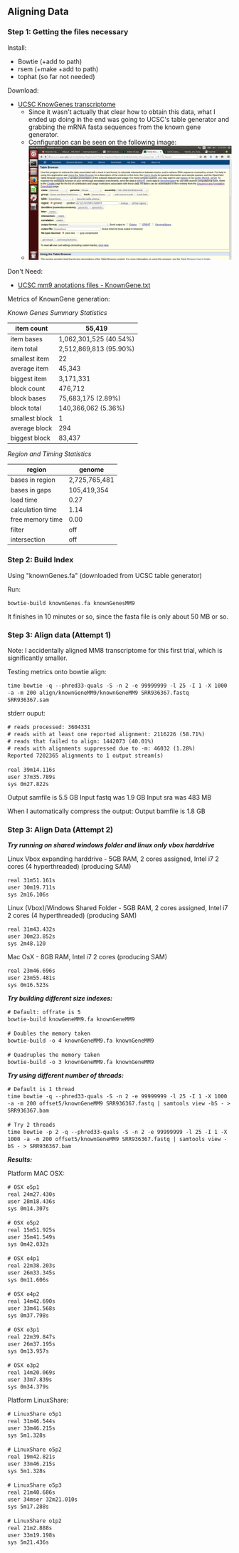 Aligning Data
-------------

### Step 1: Getting the files necessary ###

Install:
* Bowtie (+add to path)
* rsem (+make +add to path)
* tophat (so far not needed)

Download:

* [UCSC KnowGenes transcriptome](http://genome.ucsc.edu/cgi-bin/hgTables)
    * Since it wasn't actually that clear how to obtain this data, what I
    ended up doing in the end was going to UCSC's table generator and
    grabbing the mRNA fasta sequences from the known gene generator.
    * Configuration can be seen on the following image:
    * ![KnownGenesConfig](https://github.com/zxqwerxz/bionet/blob/master/info/knownGenesConfig.png)

Don't Need:
* [UCSC mm9 anotations files - KnownGene.txt](http://hgdownload.cse.ucsc.edu/goldenPath/mm9/database/)

Metrics of KnownGene generation:

*Known Genes Summary Statistics*

| item count     | 55,419                 |
|----------------|------------------------|
| item bases     | 1,062,301,525 (40.54%) |
| item total     | 2,512,869,813 (95.90%) |
| smallest item  | 22                     |
| average item   | 45,343                 |
| biggest item   | 3,171,331              |
| block count    | 476,712                |
| block bases    | 75,683,175 (2.89%)     |
| block total    | 140,366,062 (5.36%)    |
| smallest block | 1                      |
| average block  | 294                    |
| biggest block  | 83,437                 |

*Region and Timing Statistics*

| region           | genome        |
|------------------|---------------|
| bases in region  | 2,725,765,481 |
| bases in gaps    | 105,419,354   |
| load time        | 0.27          |
| calculation time | 1.14          |
| free memory time | 0.00          |
| filter           | off           |
| intersection     | off           |


### Step 2: Build Index ###

Using "knownGenes.fa" (downloaded from UCSC table generator)

Run:

    bowtie-build knownGenes.fa knownGenesMM9

It finishes in 10 minutes or so, since the fasta file is only about
50 MB or so.

### Step 3: Align data (Attempt 1) ###

Note: I accidentally aligned MM8 transcriptome for this first trial, which is significantly smaller.

Testing metrics onto bowtie align:

    time bowtie -q --phred33-quals -S -n 2 -e 99999999 -l 25 -I 1 -X 1000 -a -m 200 align/knownGeneMM9/knownGeneMM9 SRR936367.fastq SRR936367.sam

stderr ouput:

    # reads processed: 3604331
    # reads with at least one reported alignment: 2116226 (58.71%)
    # reads that failed to align: 1442073 (40.01%)
    # reads with alignments suppressed due to -m: 46032 (1.28%)
    Reported 7202365 alignments to 1 output stream(s)

    real 39m14.116s
    user 37m35.789s
    sys 0m27.822s

Output samfile is 5.5 GB
Input fastq was 1.9 GB
Input sra was 483 MB

When I automatically compress the output:
Output bamfile is 1.8 GB

### Step 3: Align Data (Attempt 2) ###

***Try running on shared windows folder and linux only vbox harddrive***

Linux Vbox expanding harddrive - 5GB RAM, 2 cores assigned, Intel i7 2 cores (4 hyperthreaded) (producing SAM)

    real 31m51.161s
    user 30m19.711s
    sys 2m16.106s

Linux (Vbox)/Windows Shared Folder - 5GB RAM, 2 cores assigned, Intel i7 2 cores (4 hyperthreaded) (producing SAM)

    real 31m43.432s
    user 30m23.852s
    sys 2m48.120
    
Mac OsX - 8GB RAM, Intel i7 2 cores (producing SAM)

    real 23m46.696s
    user 23m55.481s
    sys 0m16.523s

***Try building different size indexes:***

    # Default: offrate is 5
    bowtie-build knowGeneMM9.fa knownGeneMM9
    
    # Doubles the memory taken
    bowtie-build -o 4 knownGeneMM9.fa knownGeneMM9
       
    # Quadruples the memory taken
    bowtie-build -o 3 knownGeneMM9.fa knownGeneMM9

***Try using different number of threads:***

    # Default is 1 thread
    time bowtie -q --phred33-quals -S -n 2 -e 99999999 -l 25 -I 1 -X 1000 -a -m 200 offset5/knownGeneMM9 SRR936367.fastq | samtools view -bS - > SRR936367.bam
    
    # Try 2 threads
    time bowtie -p 2 -q --phred33-quals -S -n 2 -e 99999999 -l 25 -I 1 -X 1000 -a -m 200 offset5/knownGeneMM9 SRR936367.fastq | samtools view -bS - > SRR936367.bam

***Results:***

Platform MAC OSX:

    # OSX o5p1
    real 24m27.430s
    user 28m18.436s
    sys 0m14.307s
        
    # OSX o5p2
    real 15m51.925s
    user 35m41.549s
    sys 0m42.032s
    
    # OSX o4p1
    real 22m38.203s
    user 26m33.345s
    sys 0m11.606s
    
    # OSX o4p2
    real 14m42.690s
    user 33m41.568s
    sys 0m37.798s
    
    # OSX o3p1
    real 22m39.847s
    user 26m37.195s
    sys 0m13.957s
    
    # OSX o3p2
    real 14m20.069s
    user 33m7.839s
    sys 0m34.379s

Platform LinuxShare:

    # LinuxShare o5p1
    real 31m46.544s
    user 33m46.215s
    sys 5m1.328s
    
    # LinuxShare o5p2
    real 19m42.821s
    user 33m46.215s
    sys 5m1.328s
    
    # LinuxShare o5p3
    real 21m40.686s
    user 34mser 32m21.010s
    sys 5m17.288s
    
    # LinuxShare o1p2
    real 21m2.888s
    user 33m19.198s
    sys 5m21.436s